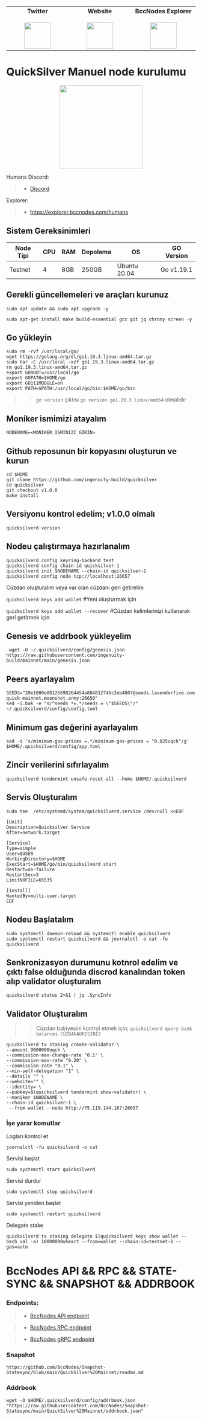 <table width="900px" align="center">
    <tbody>
        <tr valign="top">
            <td width="300px" align="center">
            <span><strong>Twitter</strong></span><br><br />
            <a href="https://twitter.com/bccnodes" target="_blank" rel="noopener noreferrer">
            <img height="70px" src="https://github.com/berkcaNode/berkcaNode/blob/main/twitter.png">
            </td>
            <td width="300px" align="center">
            <span><strong>Website</strong></span><br><br />
            <a href="https://bccnodes.com/" target="_blank" rel="noopener noreferrer">
            <img height="70px" src="https://github.com/berkcaNode/berkcaNode/blob/main/web.png">
            </td>
            <td width="300px" align="center">
            <span><strong>BccNodes Explorer</strong></span><br><br />
            <a href="https://explorer.bccnodes.com/" target="_blank" rel="noopener noreferrer">
            <img height="70px" src="https://github.com/berkcaNode/berkcaNode/blob/main/exp%20(1).png">
            </td>
        </tr>
    </tbody>
</table>

# QuickSilver Manuel node kurulumu

<p align="center">
  <img height="220" height="auto" src="humans.jpg">
</p>

Humans Discord:
>- [Discord](https://discord.gg/humansdotai)

Explorer:
>- https://explorer.bccnodes.com/humans

## Sistem Gereksinimleri

| Node Tipi | CPU |  RAM  | Depolama  |     OS       | GO Version|
|-----------|-----|-------|-----------|--------------|-----------|
| Testnet   |  4  | 8GB   |   250GB   | Ubuntu 20.04 | Go v1.19.1|

## Gerekli güncellemeleri ve araçları kurunuz
```
sudo apt update && sudo apt upgrade -y
```
```
sudo apt-get install make build-essential gcc git jq chrony screen -y
```
## Go yükleyin
```
sudo rm -rvf /usr/local/go/
wget https://golang.org/dl/go1.19.3.linux-amd64.tar.gz
sudo tar -C /usr/local -xzf go1.19.3.linux-amd64.tar.gz
rm go1.19.3.linux-amd64.tar.gz
export GOROOT=/usr/local/go
export GOPATH=$HOME/go
export GO111MODULE=on
export PATH=$PATH:/usr/local/go/bin:$HOME/go/bin
```
>> `go version` çıktısı `go version go1.19.3 linux/amd64` olmalıdır

## Moniker ismimizi atayalım
```
NODENAME=<MONIKER_ISMINIZI_GİRİN>
```

## Github reposunun bir kopyasını oluşturun ve kurun
```
cd $HOME
git clone https://github.com/ingenuity-build/quicksilver
cd quicksilver
git checkout v1.0.0
make install
```

## Versiyonu kontrol edelim; v1.0.0 olmalı
```
quicksilverd version
```

## Nodeu çalıştırmaya hazırlanalım
```
quicksilverd config keyring-backend test
quicksilverd config chain-id quicksilver-1
quicksilverd init $NODENAME --chain-id quicksilver-1
quicksilverd config node tcp://localhost:26657
```


Cüzdan oluşturalım veya var olan cüzdanı geri getirelim

```quicksilverd keys add wallet```             #Yeni oluşturmak için

``` quicksilverd keys add wallet --recover ``` #Cüzdan kelimlerinizi kullanarak geri getirmek için



## Genesis ve addrbook yükleyelim
```
 wget -O ~/.quicksilverd/config/genesis.json https://raw.githubusercontent.com/ingenuity-build/mainnet/main/genesis.json
```

## Peers ayarlayalım
```
SEEDS="20e1000e88125698264454a884812746c2eb4807@seeds.lavenderfive.com:11156,babc3f3f7804933265ec9c40ad94f4da8e9e0017@seed.rhinostake.com:11156,00f51227c4d5d977ad7174f1c0cea89082016ba2@seed-quick-mainnet.moonshot.army:26650"
sed -i.bak -e "s/^seeds *=.*/seeds = \"$SEEDS\"/" ~/.quicksilverd/config/config.toml
```

## Minimum gas değerini ayarlayalım
```
sed -i 's/minimum-gas-prices =.*/minimum-gas-prices = "0.025uqck"/g' $HOME/.quicksilverd/config/app.toml
```


## Zincir verilerini sıfırlayalım
```
quicksilverd tendermint unsafe-reset-all --home $HOME/.quicksilverd
```


## Servis Oluşturalım
```
sudo tee  /etc/systemd/system/quicksilverd.service /dev/null <<EOF

[Unit]
Description=Quicksilver Service
After=network.target

[Service]
Type=simple
User=$USER
WorkingDirectory=$HOME
ExecStart=$HOME/go/bin/quicksilverd start
Restart=on-failure
RestartSec=3
LimitNOFILE=65535

[Install]
WantedBy=multi-user.target
EOF
```

## Nodeu Başlatalım
```
sudo systemctl daemon-reload && systemctl enable quicksilverd
sudo systemctl restart quicksilverd && journalctl -o cat -fu quicksilverd
```
## Senkronizasyon durumunu kotnrol edelim ve çıktı false olduğunda discrod kanalından token alıp validator oluşturalım
```
quicksilverd status 2>&1 | jq .SyncInfo
```

## Validator Oluşturalım
>> Cüzdan bakiyesini kontrol etmek için; `quicksilverd query bank balances CÜZDANADRESİNİZ`
```
quicksilverd tx staking create-validator \
--amount 9000000uqck \
--commission-max-change-rate "0.1" \
--commission-max-rate "0.20" \
--commission-rate "0.1" \
--min-self-delegation "1" \
--details "" \
--website="" \
--identity= \
--pubkey=$(quicksilverd tendermint show-validator) \
--moniker $NODENAME \
--chain-id quicksilver-1 \
 --from wallet --node http://75.119.144.167:26657
```

### İşe yarar komutlar
Logları kontrol et
```
journalctl -fu quicksilverd -o cat
```

Servisi başlat
```
sudo systemctl start quicksilverd
```

Servisi durdur
```
sudo systemctl stop quicksilverd
```

Servisi yeniden başlat
```
sudo systemctl restart quicksilverd
```
Delegate stake
```
quicksilverd tx staking delegate $(quicksilverd keys show wallet --bech val -a) 10000000uheart --from=wallet --chain-id=testnet-1 --gas=auto
```

# BccNodes API && RPC && STATE-SYNC && SNAPSHOT && ADDRBOOK 

### Endpoints:
>- [BccNodes API endpoint](https://quicksilver.api.bccnodes.com/)

>- [BccNodes RPC endpoint](https://quicksilver.rpc.bccnodes.com/)

>- [BccNodes gRPC endpoint](https://quicksilver.grpc.bccnodes.com:19090)

### Snapshot 

```
https://github.com/BccNodes/Snapshot-Statesync/blob/main/QuickSilver%20Mainnet/readme.md
```

### Addrbook
```
wget -O $HOME/.quicksilverd/config/addrbook.json "https://raw.githubusercontent.com/BccNodes/Snapshot-Statesync/main/QuickSilver%20Mainnet/addrbook.json"

```
